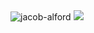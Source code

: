 <picture>
  <source media="(prefers-color-scheme: dark)" srcset="https://github.com/jacob-alford/jacob-alford/assets/7153123/4799da5d-700f-43b6-baea-780800553f7c">
  <source media="(prefers-color-scheme: light)" srcset="https://github.com/jacob-alford/jacob-alford/assets/7153123/2c241cc3-5013-4e59-974d-800267d9e818">
  <img alt="jacob-alford" src="https://github.com/jacob-alford/jacob-alford/assets/7153123/5681681a-c3e6-4c9e-a5eb-2136c76e4444">
</picture>

<picture>
  <source
    srcset="https://github-readme-stats.vercel.app/api?username=jacob-alford&show_icons=true&theme=dark"
    media="(prefers-color-scheme: dark)"
  />
  <source
    srcset="https://github-readme-stats.vercel.app/api?username=jacob-alford&show_icons=true"
    media="(prefers-color-scheme: light), (prefers-color-scheme: no-preference)"
  />
  <img src="https://github-readme-stats.vercel.app/api?username=jacob-alford&show_icons=true" />
</picture>
